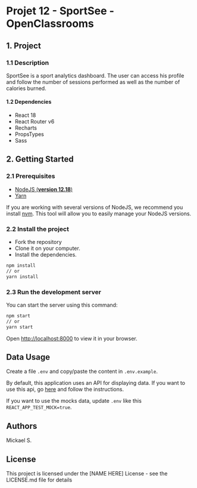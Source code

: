 # Projet 12 - SportSee - OpenClassrooms
 
## 1. Project

### 1.1 Description

SportSee is a sport analytics dashboard.
The user can access his profile and follow the number of sessions performed as well as the number of calories burned.

#### 1.2 Dependencies

* React 18
* React Router v6
* Recharts
* PropsTypes
* Sass

## 2. Getting Started

### 2.1 Prerequisites

- [NodeJS (**version 12.18**)](https://nodejs.org/en/)
- [Yarn](https://yarnpkg.com/)

If you are working with several versions of NodeJS, we recommend you install [nvm](https://github.com/nvm-sh/nvm). This tool will allow you to easily manage your NodeJS versions.

### 2.2 Install the project

- Fork the repository
- Clone it on your computer.
- Install the dependencies.
```bash
npm install
// or
yarn install
```


### 2.3 Run the development server

You can start the server using this command:

```bash
npm start
// or
yarn start
```

Open [http://localhost:8000](http://localhost:8000) to view it in your browser.

## Data Usage

Create a file `.env` and copy/paste the content in `.env.example`.

By default, this application uses an API for displaying data.
If you want to use this api, go [here](https://github.com/OpenClassrooms-Student-Center/P9-front-end-dashboard) and follow the instructions.

If you want to use the mocks data, update `.env` like this `REACT_APP_TEST_MOCK=true`.

## Authors

Mickael S.

## License

This project is licensed under the [NAME HERE] License - see the LICENSE.md file for details